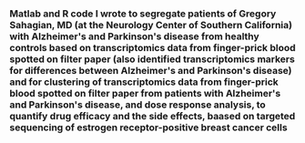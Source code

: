 ### Matlab and R code I wrote to segregate patients of Gregory Sahagian, MD (at the Neurology Center of Southern California) with Alzheimer's and Parkinson's disease from healthy controls based on transcriptomics data from finger-prick blood spotted on filter paper (also identified transcriptomics markers for differences between Alzheimer's and Parkinson's disease) and for clustering of transcriptomics data from finger-prick blood spotted on filter paper from patients with Alzheimer's and Parkinson's disease, and dose response analysis, to quantify drug efficacy and the side effects, baased on targeted sequencing of estrogen receptor-positive breast cancer cells
